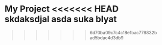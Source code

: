 My Project
<<<<<<< HEAD
skdaksdjal
asda
suka 
blyat
=======
>>>>>>> 6d70ba09c7c4c18e1bac778832bad5bdac4d3db9
